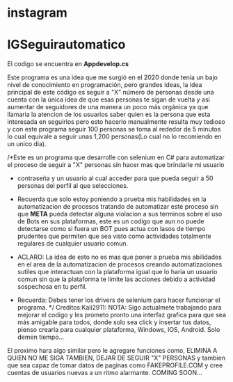 # instagram
# IGSeguirautomatico

El codigo se encuentra en **Appdevelop.cs**

Este programa es una idea que me surgió en el 2020 donde tenía un bajo nivel de conocimiento en programación, pero grandes ideas, la idea principal de este código es seguir a "X" número de personas desde una cuenta con la única idea de que esas personas te sigan de vuelta y así aumentar de seguidores de una manera un poco más orgánica ya que llamaria la atencion de los usuarios saber quien es la persona que esta interesada en seguirlos pero esto hacerlo manualmente resulta muy tedioso y con este programa seguir 100 personas se toma al rededor de 5 minutos lo cual equivale a seguir unas 1,200 personas(Lo cual no lo recomiendo en un unico dia).

/*Este es un programa que desarrolle con selenium en C# para automatizar el proceso de seguir a "X" personas sin hacer mas que brindarle mi usuario
 * contraseña y un usuario al cual acceder para que pueda seguir a 50 personas del perfil al que selecciones. 
 
 * Recuerda que solo estoy poniendo a prueba mis habilidades en la automatizacion de procesos tratando de automatizar este proceso sin que **META** pueda detectar alguna violacion a sus terminos sobre el uso de Bots en sus plataformas, este es un codigo que aun no puede detectarse como si fuera un BOT pues actua con lasos de tiempo prudentes que permiten que sea visto como actividades totalmente regulares de cualquier usuario comun.
 
 * ACLARO: La idea de esto no es mas que poner a prueba mis abilidades en el area de la automatizacion de procesos creando automatizaciones sutiles que interactuan con la plataforma igual que lo haria un usuario comun sin que la plataforma te limite las acciones debido a actividad sospechosa en tu perfil.
 
 * Recuerda: Debes tener los drivers de selenium para hacer funcionar el programa.
 */
Creditos:Kali2911:
NOTA: Sigo actualmete trabajando para mejorar el codigo y les prometo pronto una interfaz grafica para que sea más amigable para todos, donde solo sea click y insertar tus datos, pienso crearla para cualquier plataforma, Windows, IOS, Android. Solo demen tiempo...

El proximo hara algo similar pero le agregare funciones como, ELIMINA A QUIEN NO ME SIGA TAMBIEN, DEJAR DE SEGUIR "X" PERSONAS y tambien que sea capaz de tomar datos de paginas como FAKEPROFILE.COM y cree cuentas de usuarios nuevas a un ritmo alarmante. COMING SOON...
